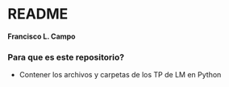 # README #

**Francisco L. Campo**

### Para que es este repositorio? ###

* Contener los archivos y carpetas de los TP de LM en Python 